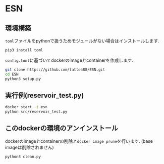 # ESN

## 環境構築

`toml`ファイルをpythonで扱うためモジュールがない場合はインストールします.
```bash
pip3 install toml
```

`config.toml`に基づいてdockerのimageとcontainerを作成します.
```bash
git clone https://github.com/latte488/ESN.git
cd ESN
python3 setup.py
```
## 実行例(reservoir_test.py)
```bash
docker start -i esn
python src/reservoir_test.py
```

## このdockerの環境のアンインストール

dockerのimageとcontainerの削除と`docker image prune`を行います.
(base imageは削除されません)
```bash
python3 clean.py
```
